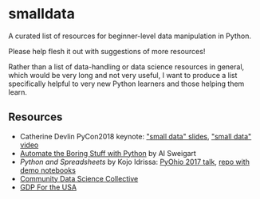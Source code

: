 # smalldata

A curated list of resources for beginner-level data manipulation in Python.

Please help flesh it out with suggestions of more resources!

Rather than a list of data-handling or data science resources in 
general, which would be very long and not very useful, I want to 
produce a list specifically helpful to very new Python learners 
and those helping them learn.

## Resources 

- Catherine Devlin PyCon2018 keynote: ["small data" slides](https://github.com/catherinedevlin/talks/blob/master/pycon_2018/smalldata.rst), ["small data" video]()
- [Automate the Boring Stuff with Python](https://automatetheboringstuff.com/) by Al Sweigart 
- _Python and Spreadsheets_ by Kojo Idrissa: [PyOhio 2017 talk](http://pyvideo.org/pyohio-2017/python-and-spreadsheets-2017-edition.html), [repo with demo notebooks](https://github.com/kojoidrissa/pyohio_2017)
- [Community Data Science Collective](https://wiki.communitydata.cc/Main_Page)
- [GDP For the USA](https://data.worldbank.org/indicator/NY.GDP.MKTP.CD)




